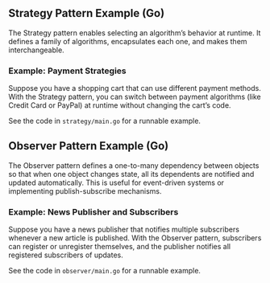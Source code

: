#

## Strategy Pattern Example (Go)

The Strategy pattern enables selecting an algorithm’s behavior at runtime. It defines a family of algorithms, encapsulates each one, and makes them interchangeable.

### Example: Payment Strategies

Suppose you have a shopping cart that can use different payment methods. With the Strategy pattern, you can switch between payment algorithms (like Credit Card or PayPal) at runtime without changing the cart’s code.

See the code in `strategy/main.go` for a runnable example.

## Observer Pattern Example (Go)

The Observer pattern defines a one-to-many dependency between objects so that when one object changes state, all its dependents are notified and updated automatically. This is useful for event-driven systems or implementing publish-subscribe mechanisms.

### Example: News Publisher and Subscribers

Suppose you have a news publisher that notifies multiple subscribers whenever a new article is published. With the Observer pattern, subscribers can register or unregister themselves, and the publisher notifies all registered subscribers of updates.

See the code in `observer/main.go` for a runnable example.